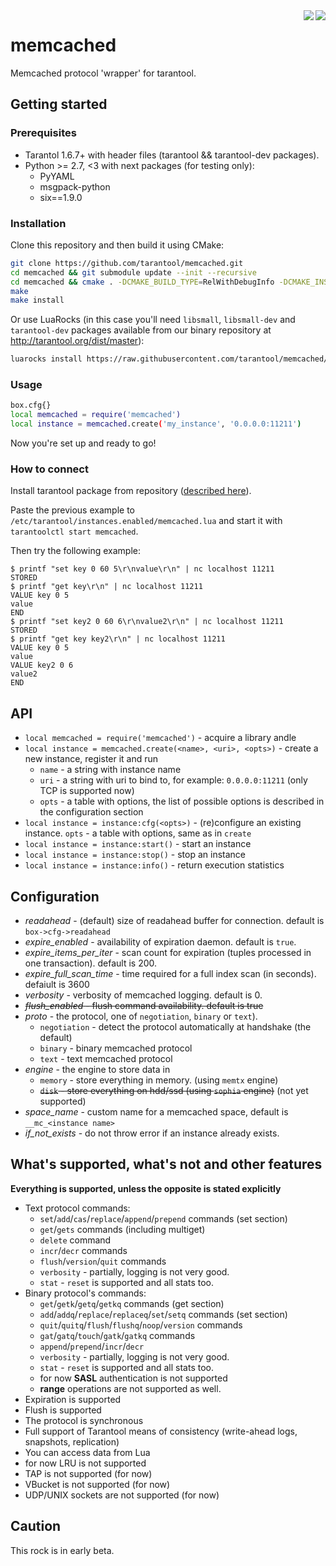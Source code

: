 <a href="http://tarantool.org">
  <img src="https://avatars2.githubusercontent.com/u/2344919?v=2&s=250" align="right">
</a>
<a href="https://travis-ci.org/tarantool/tarantool-php">
  <img src="https://travis-ci.org/tarantool/tarantool-php.png?branch=master" align="right">
</a>

# memcached

Memcached protocol 'wrapper' for tarantool.

## Getting started

### Prerequisites

 * Tarantol 1.6.7+ with header files (tarantool && tarantool-dev packages).
 * Python >= 2.7, <3 with next packages (for testing only):
   - PyYAML
   - msgpack-python
   - six==1.9.0

### Installation

Clone this repository and then build it using CMake:

``` bash
git clone https://github.com/tarantool/memcached.git
cd memcached && git submodule update --init --recursive
cd memcached && cmake . -DCMAKE_BUILD_TYPE=RelWithDebugInfo -DCMAKE_INSTALL_PREFIX=/usr
make
make install
```

Or use LuaRocks (in this case you'll need `libsmall`, `libsmall-dev` and `tarantool-dev`
packages available from our binary repository at http://tarantool.org/dist/master):

``` bash
luarocks install https://raw.githubusercontent.com/tarantool/memcached/master/memcached-scm-1.rockspec --local
```

### Usage

``` bash
box.cfg{}
local memcached = require('memcached')
local instance = memcached.create('my_instance', '0.0.0.0:11211')
```

Now you're set up and ready to go!

### How to connect

Install tarantool package from repository ([described here](http://tarantool.org/download.html)).

Paste the previous example to `/etc/tarantool/instances.enabled/memcached.lua` and start it with
`tarantoolctl start memcached`.

Then try the following example:

``` session
$ printf "set key 0 60 5\r\nvalue\r\n" | nc localhost 11211
STORED
$ printf "get key\r\n" | nc localhost 11211
VALUE key 0 5
value
END
$ printf "set key2 0 60 6\r\nvalue2\r\n" | nc localhost 11211
STORED
$ printf "get key key2\r\n" | nc localhost 11211
VALUE key 0 5
value
VALUE key2 0 6
value2
END
```

## API

* `local memcached = require('memcached')` - acquire a library  andle
* `local instance = memcached.create(<name>, <uri>, <opts>)` - create a new instance, register it and run
  - `name` - a string with instance name
  - `uri`  - a string with uri to bind to, for example: `0.0.0.0:11211` (only TCP is supported now)
  - `opts` - a table with options, the list of possible options is described in the configuration section
* `local instance = instance:cfg(<opts>)` - (re)configure an existing instance.
  `opts` - a table with options, same as in `create`
* `local instance = instance:start()` - start an instance
* `local instance = instance:stop()` - stop an instance
* `local instance = instance:info()` - return execution statistics

## Configuration

* *readahead* - (default) size of readahead buffer for connection. default is `box->cfg->readahead`
* *expire_enabled* - availability of expiration daemon. default is `true`.
* *expire_items_per_iter* - scan count for expiration (tuples processed in one transaction). default is 200.
* *expire_full_scan_time* - time required for a full index scan (in seconds). defaiult is 3600
* *verbosity* - verbosity of memcached logging. default is 0.
* ~~*flush_enabled* - flush command availability. default is true~~
* *proto* - the protocol, one of `negotiation`, `binary` or `text`).
  - `negotiation` - detect the protocol automatically at handshake (the default)
  - `binary` - binary memcached protocol
  - `text` - text memcached protocol
* *engine* - the engine to store data in
  - `memory` - store everything in memory. (using `memtx` engine)
  - ~~`disk` - store everything on hdd/ssd (using `sophia` engine)~~ (not yet supported)
* *space_name* - custom name for a memcached space, default is `__mc_<instance name>`
* *if_not_exists* - do not throw error if an instance already exists.

## What's supported, what's not and other features

**Everything is supported, unless the opposite is stated explicitly**

* Text protocol commands:
  - `set`/`add`/`cas`/`replace`/`append`/`prepend` commands (set section)
  - `get`/`gets` commands (including multiget)
  - `delete` command
  - `incr`/`decr` commands
  - `flush`/`version`/`quit` commands
  - `verbosity` - partially, logging is not very good.
  - `stat` - `reset` is supported and all stats too.
* Binary protocol's commands:
  - `get`/`getk`/`getq`/`getkq` commands (get section)
  - `add`/`addq`/`replace`/`replaceq`/`set`/`setq` commands (set section)
  - `quit`/`quitq`/`flush`/`flushq`/`noop`/`version` commands
  - `gat`/`gatq`/`touch`/`gatk`/`gatkq` commands
  - `append`/`prepend`/`incr`/`decr`
  - `verbosity` - partially, logging is not very good.
  - `stat` - `reset` is supported and all stats too.
  - for now **SASL** authentication is not supported
  - **range** operations are not supported as well.
* Expiration is supported
* Flush is supported
* The protocol is synchronous
* Full support of Tarantool means of consistency (write-ahead logs, snapshots, replication)
* You can access data from Lua
* for now LRU is not supported
* TAP is not supported (for now)
* VBucket is not supported (for now)
* UDP/UNIX sockets are not supported (for now)

## Caution

This rock is in early beta.
